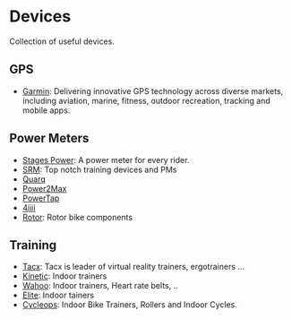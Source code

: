 # Devices

Collection of useful devices.

## GPS

* [Garmin](https://buy.garmin.com/nl-BE/BE/cIntoSports-cCycling-p1.html): Delivering innovative GPS technology across diverse markets, including aviation, marine, fitness, outdoor recreation, tracking and mobile apps.

## Power Meters

* [Stages Power](http://www.stagescycling.com/stagespower): A power meter for every rider.
* [SRM](http://www.srm.de/home/): Top notch training devices and PMs
* [Quarq](http://www.quarq.com)
* [Power2Max](http://www.power2max.de)
* [PowerTap](https://www.powertap.com)
* [4iiii](http://4iiii.com)
* [Rotor](http://www.rotorbike.com/): Rotor bike components

## Training
* [Tacx](https://www.tacx.com/): Tacx is leader of virtual reality trainers, ergotrainers ...
* [Kinetic](https://kurtkinetic.com): Indoor trainers
* [Wahoo](http://eu.wahoofitness.com): Indoor trainers, Heart rate belts, ..
* [Elite](http://www.elite-it.com/en): Indoor tainers
* [Cycleops](https://www.cycleops.com/): Indoor Bike Trainers, Rollers and Indoor Cycles. 
